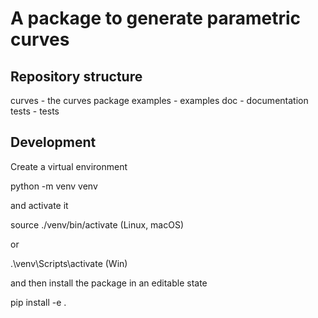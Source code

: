 # A package to generate parametric curves

## Repository structure
  curves - the curves package
  examples - examples
  doc - documentation
  tests - tests

## Development
Create a virtual environment

  python -m venv venv

and activate it

  source ./venv/bin/activate (Linux, macOS)

or

  .\venv\Scripts\activate (Win)

and then install the package in an editable state

  pip install -e .
